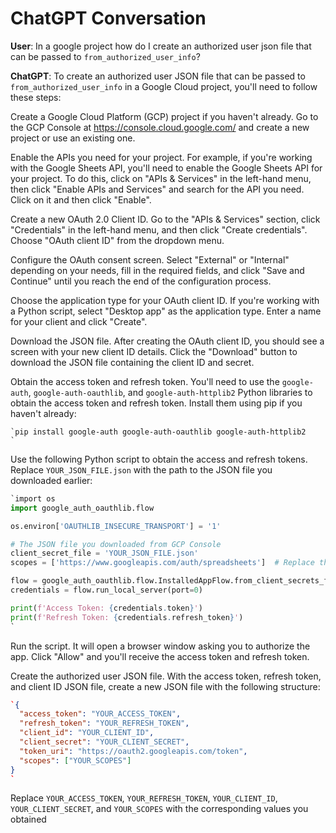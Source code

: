 # ChatGPT Conversation

**User**: In a google project how do I create an authorized user json file that can be passed to `from_authorized_user_info`?

**ChatGPT**: To create an authorized user JSON file that can be passed to `from_authorized_user_info` in a Google Cloud project, you'll need to follow these steps:



Create a Google Cloud Platform (GCP) project if you haven't already. Go to the GCP Console at https://console.cloud.google.com/ and create a new project or use an existing one.



Enable the APIs you need for your project. For example, if you're working with the Google Sheets API, you'll need to enable the Google Sheets API for your project. To do this, click on "APIs & Services" in the left-hand menu, then click "Enable APIs and Services" and search for the API you need. Click on it and then click "Enable".



Create a new OAuth 2.0 Client ID. Go to the "APIs & Services" section, click "Credentials" in the left-hand menu, and then click "Create credentials". Choose "OAuth client ID" from the dropdown menu.



Configure the OAuth consent screen. Select "External" or "Internal" depending on your needs, fill in the required fields, and click "Save and Continue" until you reach the end of the configuration process.



Choose the application type for your OAuth client ID. If you're working with a Python script, select "Desktop app" as the application type. Enter a name for your client and click "Create".



Download the JSON file. After creating the OAuth client ID, you should see a screen with your new client ID details. Click the "Download" button to download the JSON file containing the client ID and secret.



Obtain the access token and refresh token. You'll need to use the `google-auth`, `google-auth-oauthlib`, and `google-auth-httplib2` Python libraries to obtain the access token and refresh token. Install them using pip if you haven't already:



```
`pip install google-auth google-auth-oauthlib google-auth-httplib2
`
```



Use the following Python script to obtain the access and refresh tokens. Replace `YOUR_JSON_FILE.json` with the path to the JSON file you downloaded earlier:



```python
`import os
import google_auth_oauthlib.flow

os.environ['OAUTHLIB_INSECURE_TRANSPORT'] = '1'

# The JSON file you downloaded from GCP Console
client_secret_file = 'YOUR_JSON_FILE.json'
scopes = ['https://www.googleapis.com/auth/spreadsheets']  # Replace this with the scopes you need

flow = google_auth_oauthlib.flow.InstalledAppFlow.from_client_secrets_file(client_secret_file, scopes)
credentials = flow.run_local_server(port=0)

print(f'Access Token: {credentials.token}')
print(f'Refresh Token: {credentials.refresh_token}')
`
```



Run the script. It will open a browser window asking you to authorize the app. Click "Allow" and you'll receive the access token and refresh token.



Create the authorized user JSON file. With the access token, refresh token, and client ID JSON file, create a new JSON file with the following structure:



```json
`{
  "access_token": "YOUR_ACCESS_TOKEN",
  "refresh_token": "YOUR_REFRESH_TOKEN",
  "client_id": "YOUR_CLIENT_ID",
  "client_secret": "YOUR_CLIENT_SECRET",
  "token_uri": "https://oauth2.googleapis.com/token",
  "scopes": ["YOUR_SCOPES"]
}
`
```



Replace `YOUR_ACCESS_TOKEN`, `YOUR_REFRESH_TOKEN`, `YOUR_CLIENT_ID`, `YOUR_CLIENT_SECRET`, and `YOUR_SCOPES` with the corresponding values you obtained


